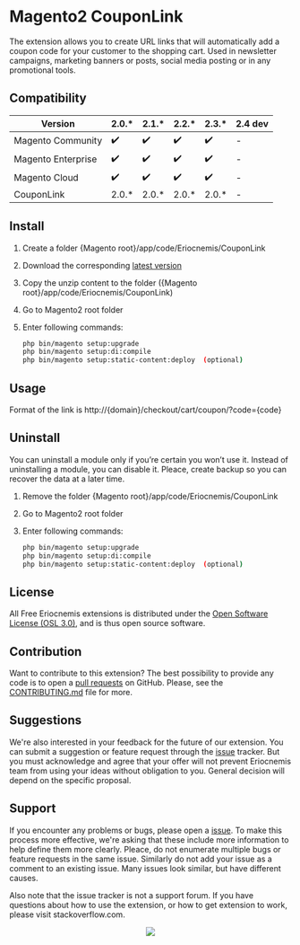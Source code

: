 # Magento2 CouponLink

The extension allows you to create URL links that will automatically add a coupon code for your customer to the shopping cart. Used in newsletter campaigns, marketing banners or posts, social media posting or in any promotional tools.

## Compatibility

Version | 2.0.* | 2.1.* | 2.2.* | 2.3.* | 2.4 dev
--- | --- | --- | --- | --- | ---
Magento Community | :heavy_check_mark: | :heavy_check_mark: | :heavy_check_mark: | :heavy_check_mark: | -
Magento Enterprise | :heavy_check_mark: | :heavy_check_mark: | :heavy_check_mark: | :heavy_check_mark: | -
Magento Cloud | :heavy_check_mark: | :heavy_check_mark: | :heavy_check_mark: | :heavy_check_mark: | -
CouponLink | 2.0.* | 2.0.* | 2.0.* | 2.0.* | -

## Install

1. Create a folder {Magento root}/app/code/Eriocnemis/CouponLink

2. Download the corresponding [latest version](https://github.com/eriocnemis/m2.CouponLink/releases)

3. Copy the unzip content to the folder ({Magento root}/app/code/Eriocnemis/CouponLink)

4. Go to Magento2 root folder

5. Enter following commands:

    ```bash
    php bin/magento setup:upgrade
    php bin/magento setup:di:compile
    php bin/magento setup:static-content:deploy  (optional)

## Usage

Format of the link is http://{domain}/checkout/cart/coupon/?code={code}

## Uninstall

You can uninstall a module only if you’re certain you won’t use it. Instead of uninstalling a module, you can disable it. Pleace, create backup so you can recover the data at a later time.

1. Remove the folder {Magento root}/app/code/Eriocnemis/CouponLink

2. Go to Magento2 root folder

3. Enter following commands:

    ```bash
    php bin/magento setup:upgrade
    php bin/magento setup:di:compile
    php bin/magento setup:static-content:deploy  (optional)

## License

All Free Eriocnemis extensions is distributed under the [Open Software License (OSL 3.0)](https://github.com/eriocnemis/m2.CouponLink/blob/master/LICENSE.md), and is thus open source software.

## Contribution

Want to contribute to this extension? The best possibility to provide any code is to open a [pull requests](https://github.com/eriocnemis/m2.CouponLink/pulls) on GitHub. Please, see the [CONTRIBUTING.md](https://github.com/eriocnemis/m2.CouponLink/blob/master/.github/CONTRIBUTING.md) file for more.

## Suggestions

We're also interested in your feedback for the future of our extension. You can submit a suggestion or feature request through the [issue](https://github.com/eriocnemis/m2.CouponLink/issues) tracker. But you must acknowledge and agree that your offer will not prevent Eriocnemis team from using your ideas without obligation to you. General decision will depend on the specific proposal.

## Support

If you encounter any problems or bugs, please open a [issue](https://github.com/eriocnemis/m2.CouponLink/issues). To make this process more effective, we're asking that these include more information to help define them more clearly. Pleace, do not enumerate multiple bugs or feature requests in the same issue. Similarly do not add your issue as a comment to an existing issue. Many issues look similar, but have different causes.

Also note that the issue tracker is not a support forum. If you have questions about how to use the extension, or how to get extension to work, please visit stackoverflow.com.

<p align="center"><img src="https://avatars3.githubusercontent.com/u/48807026?s=48&v=4"></p>

